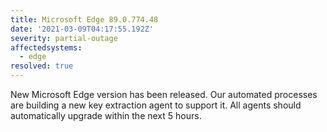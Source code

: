 ```yaml
---
title: Microsoft Edge 89.0.774.48
date: '2021-03-09T04:17:55.192Z'
severity: partial-outage
affectedsystems:
  - edge
resolved: true
---
```

New Microsoft Edge version has been released. Our automated processes are building a new key extraction agent to support it. All agents should automatically upgrade within the next 5 hours.

<!--- language code: en -->
